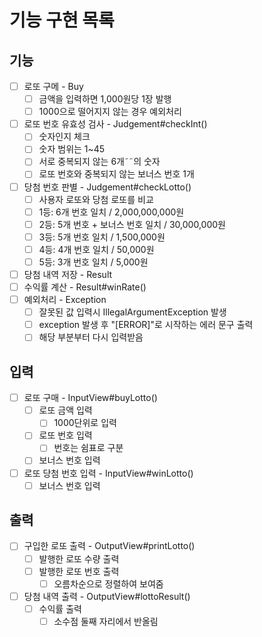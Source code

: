# 기능 구현 목록

## 기능
- [ ] 로또 구메 - Buy
  - [ ] 금액을 입력하면 1,000원당 1장 발행
  - [ ] 1000으로 떨어지지 않는 경우 예외처리
- [ ] 로또 번호 유효성 검사 - Judgement#checkInt()
  - [ ] 숫자인지 체크
  - [ ] 숫자 범위는 1~45
  - [ ] 서로 중복되지 않는 6개˜˜의 숫자
  - [ ] 로또 번호와 중복되지 않는 보너스 번호 1개
- [ ] 당첨 번호 판별 - Judgement#checkLotto()
  - [ ] 사용자 로또와 당첨 로또를 비교
  - [ ] 1등: 6개 번호 일치 / 2,000,000,000원 
  - [ ] 2등: 5개 번호 + 보너스 번호 일치 / 30,000,000원 
  - [ ] 3등: 5개 번호 일치 / 1,500,000원 
  - [ ] 4등: 4개 번호 일치 / 50,000원 
  - [ ] 5등: 3개 번호 일치 / 5,000원
- [ ] 당첨 내역 저장 - Result
- [ ] 수익률 계산 - Result#winRate()
-[ ] 예외처리 - Exception
  - [ ] 잘못된 값 입력시 IllegalArgumentException 발생
  - [ ] exception 발생 후 "[ERROR]"로 시작하는 에러 문구 출력
  - [ ] 해당 부분부터 다시 입력받음

## 입력
- [ ] 로또 구매 - InputView#buyLotto()
  - [ ] 로또 금액 입력
    - [ ] 1000단위로 입력
  - [ ] 로또 번호 입력
    - [ ] 번호는 쉼표로 구분
  - [ ] 보너스 번호 입력
- [ ] 로또 당첨 번호 입력 - InputView#winLotto()
  - [ ] 보너스 번호 입력

## 출력
- [ ] 구입한 로또 출력 - OutputView#printLotto()
  - [ ] 발행한 로또 수량 출력
  - [ ] 발행한 로또 번호 출력
    - [ ] 오름차순으로 정렬하여 보여줌
- [ ] 당첨 내역 출력 - OutputView#lottoResult()
  - [ ] 수익률 출력
      - [ ] 소수점 둘째 자리에서 반올림